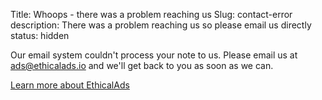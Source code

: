 Title: Whoops - there was a problem reaching us
Slug: contact-error
description: There was a problem reaching us so please email us directly
status: hidden

<!--

	This is rare, but can happen if people use browser extensions that prevent
	cross-domain form submissions.

-->

Our email system couldn't process your note to us.
Please email us at [ads@ethicalads.io](mailto:ads@ethicalads.io) and we'll get back to you as soon as we can.

[Learn more about EthicalAds](/)
